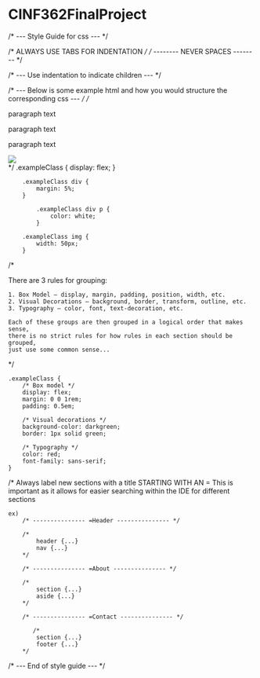 # CINF362FinalProject

/* --- Style Guide for css --- */

/* ALWAYS USE TABS FOR INDENTATION */
/* -------- NEVER SPACES -------- */

/* --- Use indentation to indicate children --- */

/* --- Below is some example html and how you would structure the corresponding css ---  */
/*
    <section className="exampleClass">
        <div>
            <p>paragraph text</p>
            <p>paragraph text</p>
            <p>paragraph text</p>
        <div>
        <img src="./thisIsTheFilePathToAnImage"/>
    <section> 
*/
    .exampleClass {
        display: flex;
    }

        .exampleClass div {
            margin: 5%;
        }

            .exampleClass div p {
                color: white;
            }
        
        .exampleClass img {
            width: 50px;
        }

/*

There are 3 rules for grouping: 

    1. Box Model — display, margin, padding, position, width, etc.
    2. Visual Decorations — background, border, transform, outline, etc.
    3. Typography — color, font, text-decoration, etc.

    Each of these groups are then grouped in a logical order that makes sense,
    there is no strict rules for how rules in each section should be grouped, 
    just use some common sense...

*/

    .exampleClass {
        /* Box model */
        display: flex;
        margin: 0 0 1rem;
        padding: 0.5em;
    
        /* Visual decorations */
        background-color: darkgreen;
        border: 1px solid green;
    
        /* Typography */
        color: red;
        font-family: sans-serif;
    } 


/* Always label new sections with a title STARTING WITH AN = 
This is important as it allows for easier searching within the IDE for different sections 

    ex) 
        /* --------------- =Header --------------- */ 

        /* 
            header {...}
            nav {...} 
        */

        /* --------------- =About --------------- */ 

        /*
            section {...}
            aside {...}
        */

        /* --------------- =Contact --------------- */ 
        
           /*
            section {...}
            footer {...}
        */
                

/* --- End of style guide --- */
